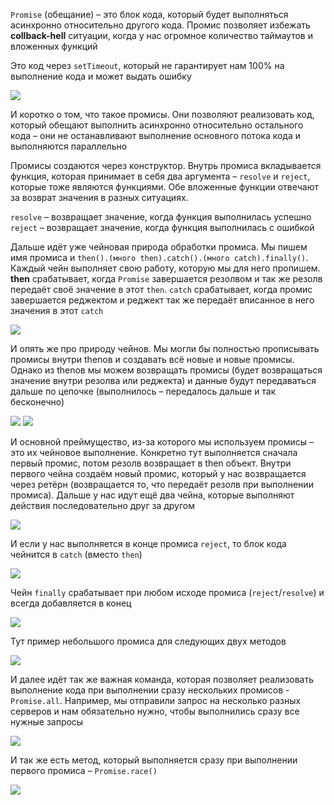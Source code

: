 
`Promise` (обещание) – это блок кода, который будет выполняться асинхронно относительно другого кода. Промис позволяет избежать **collback-hell** ситуации, когда у нас огромное количество таймаутов и вложенных функций

Это код через `setTimeout`, который не гарантирует нам 100% на выполнение кода и может выдать ошибку

![](_png/Pasted%20image%2020220909180841.png)

И коротко о том, что такое промисы. Они позволяют реализовать код, который обещают выполнить асинхронно относительно остального кода – они не останавливают выполнение основного потока кода и выполняются параллельно

Промисы создаются через конструктор. Внутрь промиса вкладывается функция, которая принимает в себя два аргумента – `resolve` и `reject`, которые тоже являются функциями. Обе вложенные функции отвечают за возврат значения в разных ситуациях.

`resolve` – возвращает значение, когда функция выполнилась успешно  
`reject` – возвращает значение, когда функция выполнилась с ошибкой

Дальше идёт уже чейновая природа обработки промиса. Мы пишем имя промиса и `then().(много then).catch().(много catch).finally()`. Каждый чейн выполняет свою работу, которую мы для него пропишем. **then** срабатывает, когда `Promise` завершается резолвом и так же резолв передаёт своё значение в этот `then`. `catch` срабатывает, когда промис завершается реджектом и реджект так же передаёт вписанное в него значения в этот `catch`

![](_png/Pasted%20image%2020220909180849.png)

И опять же про природу чейнов. Мы могли бы полностью прописывать промисы внутри thenов и создавать всё новые и новые промисы. Однако из thenов мы можем возвращать промисы (будет возвращаться значение внутри резолва или реджекта) и данные будут передаваться дальше по цепочке (выполнилось – передалось дальше и так бесконечно)

![](_png/Pasted%20image%2020220909180859.png)
![](_png/Pasted%20image%2020220909180908.png)

И основной преймущество, из-за которого мы используем промисы – это их чейновое выполнение. Конкретно тут выполняется сначала первый промис, потом резолв возвращает в then объект. Внутри первого чейна создаём новый промис, который у нас возвращается через ретёрн (возвращается то, что передаёт резолв при выполнении промиса). Дальше у нас идут ещё два чейна, которые выполняют действия последовательно друг за другом

![](_png/Pasted%20image%2020220909180913.png)

И если у нас выполняется в конце промиса `reject`, то блок кода чейнится в `catch` (вместо `then`)

![](_png/Pasted%20image%2020220909180921.png)

Чейн `finally` срабатывает при любом исходе промиса (`reject`/`resolve`) и всегда добавляется в конец

![](_png/Pasted%20image%2020220909180926.png)

Тут пример небольшого промиса для следующих двух методов

![](_png/Pasted%20image%2020220909180931.png)

И далее идёт так же важная команда, которая позволяет реализовать выполнение кода при выполнении сразу нескольких промисов - `Promise.all`. Например, мы отправили запрос на несколько разных серверов и нам обязательно нужно, чтобы выполнились сразу все нужные запросы

![](_png/Pasted%20image%2020220909180940.png)

И так же есть метод, который выполняется сразу при выполнении первого промиса – `Promise.race()`

![](_png/Pasted%20image%2020220909180951.png)